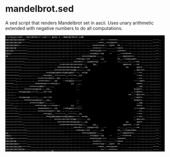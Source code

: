 # mandelbrot.sed

A sed script that renders Mandelbrot set in ascii. Uses unary arithmetic extended with negative numbers to do all computations.

![](demo.png)
